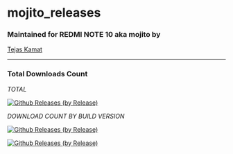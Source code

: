 # mojito_releases

### Maintained for REDMI NOTE 10 aka mojito by

[Tejas Kamat](https://github.com/TejasKamat)

---------------------------------------------------------------------------------

### Total Downloads Count

*TOTAL*

[![Github Releases (by Release)](https://img.shields.io/github/downloads/TejasKamat/mojito_releases/total.svg)](https://github.com/TejasKamat/mojito_releases/releases)

*DOWNLOAD COUNT BY BUILD VERSION*

[![Github Releases (by Release)](https://img.shields.io/github/downloads/Tejaskamat/mojito_releases/v6.6-18072022/total.svg)](https://github.com/TejasKamat/mojito_releases/releases)

[![Github Releases (by Release)](https://img.shields.io/github/downloads/Tejaskamat/mojito_releases/v6.7-11082022/total.svg)](https://github.com/TejasKamat/mojito_releases/releases)
